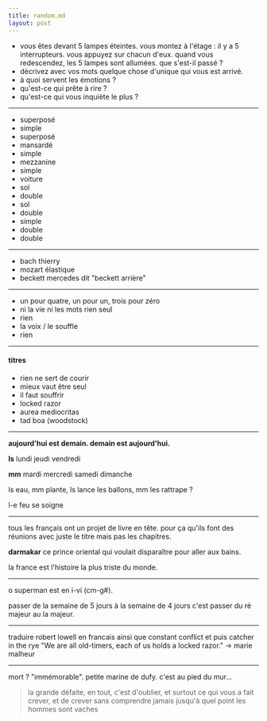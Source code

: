 ```yaml
---
title: random.md
layout: post
---
```


- vous êtes devant 5 lampes éteintes. vous montez à l'étage : il y a 5 interrupteurs. vous appuyez sur chacun d'eux. quand vous redescendez, les 5 lampes sont allumées. que s'est-il passé ?
- décrivez avec vos mots quelque chose d'unique qui vous est arrivé.
- à quoi servent les émotions ?
- qu'est-ce qui prête à rire ?
- qu'est-ce qui vous inquiète le plus ?

---

- superposé
- simple
- superposé
- mansardé
- simple
- mezzanine
- simple
- voiture
- sol
- double
- sol
- double
- simple
- double
- double

---

- bach thierry
- mozart élastique
- beckett mercedes dit "beckett arrière"

---

- un pour quatre, un pour un, trois pour zéro
- ni la vie ni les mots rien seul
- rien
- la voix / le souffle
- rien

---

#### titres

- rien ne sert de courir
- mieux vaut être seul
- il faut souffrir
- locked razor
- aurea mediocritas
- tad boa (woodstock)

---

**aujourd'hui est demain. demain est aujourd'hui.**

**ls** lundi jeudi vendredi

**mm** mardi mercredi samedi dimanche

ls eau, mm plante, ls lance les ballons, mm les rattrape ?

l-e feu se soigne

---

tous les français ont un projet de livre en tête. pour ça qu'ils font des réunions avec juste le titre mais pas les chapitres.

**darmakar** ce prince oriental qui voulait disparaître pour aller aux bains.

la france est l'histoire la plus triste du monde.

---

o superman est en i-vi (cm-g#).

passer de la semaine de 5 jours à la semaine de 4 jours
c'est passer du ré majeur au la majeur.

---

traduire robert lowell en francais
ainsi que constant conflict
et puis catcher in the rye
"We are all old-timers,
each of us holds a locked razor." -> marie malheur

---

mort ? "immémorable". petite marine de dufy. c'est au pied du mur...

> la grande défaite, en tout,
> c'est d'oublier, et surtout ce qui vous a fait crever,
> et de crever sans comprendre jamais jusqu'à quel point les hommes sont vaches
